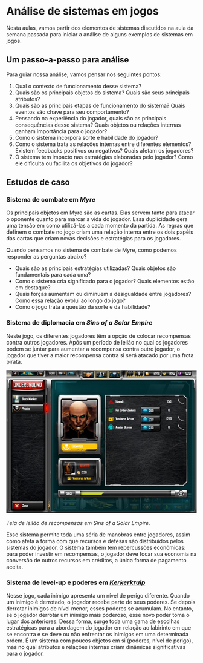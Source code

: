 # Análise de sistemas em jogos

Nesta aulas, vamos partir dos elementos de sistemas discutidos na aula da semana passada para iniciar a análise de alguns exemplos de sistemas em jogos.

## Um passo-a-passo para análise

Para guiar nossa análise, vamos pensar nos seguintes pontos:

1. Qual o contexto de funcionamento desse sistema?
1. Quais são os principais objetos do sistema? Quais são seus principais atributos?
1. Quais são as principais etapas de funcionamento do sistema? Quais eventos são chave para seu comportamento?
1. Pensando na experiência do jogador, quais são as principais consequências desse sistema? Quais objetos ou relações internas ganham importância para o jogador?
1. Como o sistema incorpora sorte e habilidade do jogador?
1. Como o sistema trata as relações internas entre diferentes elementos? Existem feedbacks positivos ou negativos? Quais afetam os jogadores?
1. O sistema tem impacto nas estratégias elaboradas pelo jogador? Como ele dificulta ou facilita os objetivos do jogador?

## Estudos de caso

### Sistema de combate em *Myre*

Os principais objetos em Myre são as cartas. Elas servem tanto para atacar o oponente quanto para marcar a vida do jogador. Essa duplicidade gera uma tensão em como utilizá-las a cada momento da partida. As regras que definem o combate no jogo criam uma relação interna entre os dois papéis das cartas que criam novas decisões e estratégias para os jogadores.

Quando pensamos no sistema de combate de Myre, como podemos responder as perguntas abaixo?

- Quais são as principais estratégias utilizadas? Quais objetos são fundamentais para cada uma?
- Como o sistema cria significado para o jogador? Quais elementos estão em destaque?
- Quais forças aumentam ou diminuem a desigualdade entre jogadores? Como essa relação evolui ao longo do jogo?
- Como o jogo trata a questão da sorte e da habilidade?

### Sistema de diplomacia em *Sins of a Solar Empire*

Neste jogo, os diferentes jogadores têm a opção de colocar recompensas contra outros jogadores. Após um período de leilão no qual os jogadores podem se juntar para aumentar a recompensa contra outro jogador, o jogador que tiver a maior recompensa contra si será atacado por uma frota pirata.

![](../imgs/leilao-pirata.png)

*Tela de leilão de recompensas em Sins of a Solar Empire.*

Esse sistema permite toda uma séria de manobras entre jogadores, assim como afeta a forma com que recursos e defesas são distribuídos pelos sistemas do jogador. O sistema também tem repercussões econômicas: para poder investir em recompensas, o jogador deve focar sua economia na conversão de outros recursos em créditos, a única forma de pagamento aceita.

### Sistema de level-up e poderes em *[Kerkerkruip](https://kerkerkruip.org/)*

Nesse jogo, cada inimigo apresenta um nível de perigo diferente. Quando um inimigo é derrotado, o jogador recebe parte de seus poderes. Se depois derrotar inimigos de nível menor, esses poderes se acumulam. No entanto, se o jogador derrotar um inimigo mais poderoso, esse novo poder toma o lugar dos anteriores. Dessa forma, surge toda uma gama de escolhas estratégicas para a abordagem do jogador em relação ao labirinto em que se encontra e se deve ou não enfrentar os inimigos em uma determinada ordem. É um sistema com poucos objetos em si (poderes, nível de perigo), mas no qual atributos e relações internas criam dinâmicas significativas para o jogador.
